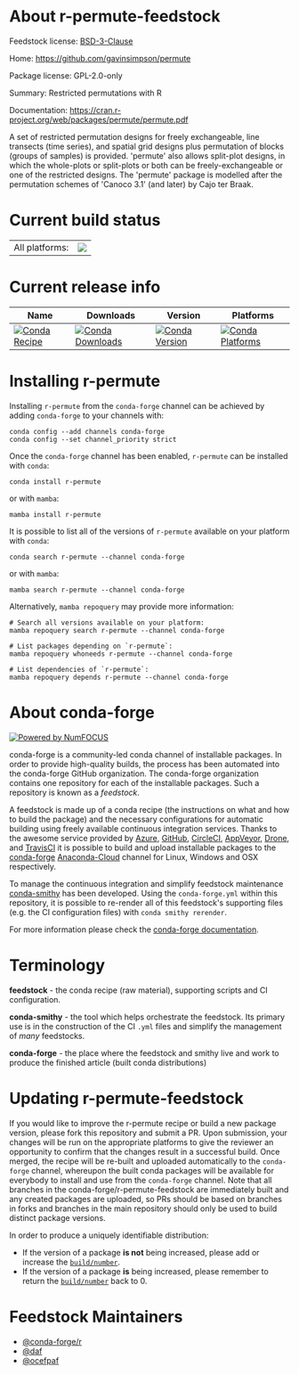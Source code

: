 About r-permute-feedstock
=========================

Feedstock license: [BSD-3-Clause](https://github.com/conda-forge/r-permute-feedstock/blob/main/LICENSE.txt)

Home: https://github.com/gavinsimpson/permute

Package license: GPL-2.0-only

Summary: Restricted permutations with R

Documentation: https://cran.r-project.org/web/packages/permute/permute.pdf

A set of restricted permutation designs for freely exchangeable, line transects (time series), and spatial
grid designs plus permutation of blocks (groups of samples) is provided. 'permute' also allows split-plot designs,
in which the whole-plots or split-plots or both can be freely-exchangeable or one of the restricted designs. The
'permute' package is modelled after the permutation schemes of 'Canoco 3.1' (and later) by Cajo ter Braak.


Current build status
====================


<table><tr><td>All platforms:</td>
    <td>
      <a href="https://dev.azure.com/conda-forge/feedstock-builds/_build/latest?definitionId=1434&branchName=main">
        <img src="https://dev.azure.com/conda-forge/feedstock-builds/_apis/build/status/r-permute-feedstock?branchName=main">
      </a>
    </td>
  </tr>
</table>

Current release info
====================

| Name | Downloads | Version | Platforms |
| --- | --- | --- | --- |
| [![Conda Recipe](https://img.shields.io/badge/recipe-r--permute-green.svg)](https://anaconda.org/conda-forge/r-permute) | [![Conda Downloads](https://img.shields.io/conda/dn/conda-forge/r-permute.svg)](https://anaconda.org/conda-forge/r-permute) | [![Conda Version](https://img.shields.io/conda/vn/conda-forge/r-permute.svg)](https://anaconda.org/conda-forge/r-permute) | [![Conda Platforms](https://img.shields.io/conda/pn/conda-forge/r-permute.svg)](https://anaconda.org/conda-forge/r-permute) |

Installing r-permute
====================

Installing `r-permute` from the `conda-forge` channel can be achieved by adding `conda-forge` to your channels with:

```
conda config --add channels conda-forge
conda config --set channel_priority strict
```

Once the `conda-forge` channel has been enabled, `r-permute` can be installed with `conda`:

```
conda install r-permute
```

or with `mamba`:

```
mamba install r-permute
```

It is possible to list all of the versions of `r-permute` available on your platform with `conda`:

```
conda search r-permute --channel conda-forge
```

or with `mamba`:

```
mamba search r-permute --channel conda-forge
```

Alternatively, `mamba repoquery` may provide more information:

```
# Search all versions available on your platform:
mamba repoquery search r-permute --channel conda-forge

# List packages depending on `r-permute`:
mamba repoquery whoneeds r-permute --channel conda-forge

# List dependencies of `r-permute`:
mamba repoquery depends r-permute --channel conda-forge
```


About conda-forge
=================

[![Powered by
NumFOCUS](https://img.shields.io/badge/powered%20by-NumFOCUS-orange.svg?style=flat&colorA=E1523D&colorB=007D8A)](https://numfocus.org)

conda-forge is a community-led conda channel of installable packages.
In order to provide high-quality builds, the process has been automated into the
conda-forge GitHub organization. The conda-forge organization contains one repository
for each of the installable packages. Such a repository is known as a *feedstock*.

A feedstock is made up of a conda recipe (the instructions on what and how to build
the package) and the necessary configurations for automatic building using freely
available continuous integration services. Thanks to the awesome service provided by
[Azure](https://azure.microsoft.com/en-us/services/devops/), [GitHub](https://github.com/),
[CircleCI](https://circleci.com/), [AppVeyor](https://www.appveyor.com/),
[Drone](https://cloud.drone.io/welcome), and [TravisCI](https://travis-ci.com/)
it is possible to build and upload installable packages to the
[conda-forge](https://anaconda.org/conda-forge) [Anaconda-Cloud](https://anaconda.org/)
channel for Linux, Windows and OSX respectively.

To manage the continuous integration and simplify feedstock maintenance
[conda-smithy](https://github.com/conda-forge/conda-smithy) has been developed.
Using the ``conda-forge.yml`` within this repository, it is possible to re-render all of
this feedstock's supporting files (e.g. the CI configuration files) with ``conda smithy rerender``.

For more information please check the [conda-forge documentation](https://conda-forge.org/docs/).

Terminology
===========

**feedstock** - the conda recipe (raw material), supporting scripts and CI configuration.

**conda-smithy** - the tool which helps orchestrate the feedstock.
                   Its primary use is in the construction of the CI ``.yml`` files
                   and simplify the management of *many* feedstocks.

**conda-forge** - the place where the feedstock and smithy live and work to
                  produce the finished article (built conda distributions)


Updating r-permute-feedstock
============================

If you would like to improve the r-permute recipe or build a new
package version, please fork this repository and submit a PR. Upon submission,
your changes will be run on the appropriate platforms to give the reviewer an
opportunity to confirm that the changes result in a successful build. Once
merged, the recipe will be re-built and uploaded automatically to the
`conda-forge` channel, whereupon the built conda packages will be available for
everybody to install and use from the `conda-forge` channel.
Note that all branches in the conda-forge/r-permute-feedstock are
immediately built and any created packages are uploaded, so PRs should be based
on branches in forks and branches in the main repository should only be used to
build distinct package versions.

In order to produce a uniquely identifiable distribution:
 * If the version of a package **is not** being increased, please add or increase
   the [``build/number``](https://docs.conda.io/projects/conda-build/en/latest/resources/define-metadata.html#build-number-and-string).
 * If the version of a package **is** being increased, please remember to return
   the [``build/number``](https://docs.conda.io/projects/conda-build/en/latest/resources/define-metadata.html#build-number-and-string)
   back to 0.

Feedstock Maintainers
=====================

* [@conda-forge/r](https://github.com/conda-forge/r/)
* [@daf](https://github.com/daf/)
* [@ocefpaf](https://github.com/ocefpaf/)

